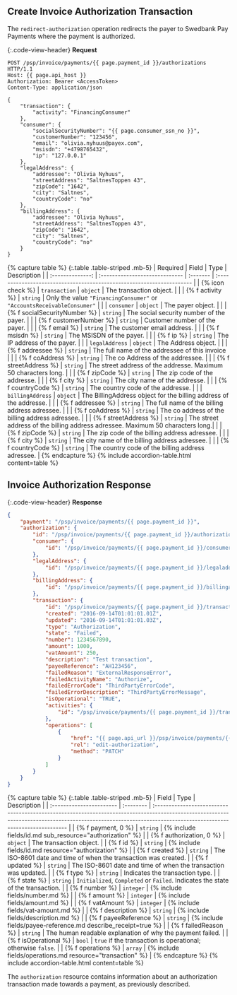 ## Create Invoice Authorization Transaction

The `redirect-authorization` operation redirects the payer to Swedbank Pay
Payments where the payment is authorized.

{:.code-view-header}
**Request**

```http
POST /psp/invoice/payments/{{ page.payment_id }}/authorizations HTTP/1.1
Host: {{ page.api_host }}
Authorization: Bearer <AccessToken>
Content-Type: application/json

{
    "transaction": {
        "activity": "FinancingConsumer"
    },
    "consumer": {
        "socialSecurityNumber": "{{ page.consumer_ssn_no }}",
        "customerNumber": "123456",
        "email": "olivia.nyhuus@payex.com",
        "msisdn": "+4798765432",
        "ip": "127.0.0.1"
    },
    "legalAddress": {
        "addressee": "Olivia Nyhuus",
        "streetAddress": "SaltnesToppen 43",
        "zipCode": "1642",
        "city": "Saltnes",
        "countryCode": "no"
    },
    "billingAddress": {
        "addressee": "Olivia Nyhuus",
        "streetAddress": "SaltnesToppen 43",
        "zipCode": "1642",
        "city": "Saltnes",
        "countryCode": "no"
    }
}
```

{% capture table %}
{:.table .table-striped .mb-5}
|     Required     | Field                          | Type     | Description                                                            |
| :--------------: | :----------------------------- | :------- | :--------------------------------------------------------------------- |
| {% icon check %} | `transaction`                  | `object` | The transaction object.                                                |
|                  | {% f activity %}             | `string` | Only the value `"FinancingConsumer"` or `"AccountsReceivableConsumer"` |
|                  | `consumer`                     | `object` | The payer object.                                                   |
|                  | {% f socialSecurityNumber %} | `string` | The social security number of the payer.                            |
|                  | {% f customerNumber %}       | `string` | Customer number of the payer.                                       |
|                  | {% f email %}                | `string` | The customer email address.                                            |
|                  | {% f msisdn %}               | `string` | The MSISDN of the payer.                                            |
|                  | {% f ip %}                   | `string` | The IP address of the payer.                                        |
|                  | `legalAddress`                 | `object` | The Address object.                                                    |
|                  | {% f addressee %}            | `string` | The full name of the addressee of this invoice                         |
|                  | {% f coAddress %}            | `string` | The co Address of the addressee.                                       |
|                  | {% f streetAddress %}        | `string` | The street address of the addresse. Maximum 50 characters long.        |
|                  | {% f zipCode %}              | `string` | The zip code of the addresse.                                          |
|                  | {% f city %}                 | `string` | The city name  of the addresse.                                        |
|                  | {% f countryCode %}          | `string` | The country code of the addresse.                                      |
|                  | `billingAddress`               | `object` | The BillingAddress object for the billing address of the addresse.     |
|                  | {% f addressee %}            | `string` | The full name of the billing address adressee.                         |
|                  | {% f coAddress %}            | `string` | The co address of the billing address adressee.                        |
|                  | {% f streetAddress %}        | `string` | The street address of the billing address adressee. Maximum 50 characters long.|
|                  | {% f zipCode %}              | `string` | The zip code of the billing address adressee.                          |
|                  | {% f city %}                 | `string` | The city name of the billing address adressee.                         |
|                  | {% f countryCode %}          | `string` | The country code of the billing address adressee.                      |
{% endcapture %}
{% include accordion-table.html content=table %}

## Invoice Authorization Response

{:.code-view-header}
**Response**

```json
{
    "payment": "/psp/invoice/payments/{{ page.payment_id }}",
    "authorization": {
        "id": "/psp/invoice/payments/{{ page.payment_id }}/authorizations/{{ page.transaction_id }}",
        "consumer": {
            "id": "/psp/invoice/payments/{{ page.payment_id }}/consumer"
        },
        "legalAddress": {
            "id": "/psp/invoice/payments/{{ page.payment_id }}/legaladdress"
        },
        "billingAddress": {
            "id": "/psp/invoice/payments/{{ page.payment_id }}/billingaddress"
        },
        "transaction": {
            "id": "/psp/invoice/payments/{{ page.payment_id }}/transactions/{{ page.transaction_id }}",
            "created": "2016-09-14T01:01:01.01Z",
            "updated": "2016-09-14T01:01:01.03Z",
            "type": "Authorization",
            "state": "Failed",
            "number": 1234567890,
            "amount": 1000,
            "vatAmount": 250,
            "description": "Test transaction",
            "payeeReference": "AH123456",
            "failedReason": "ExternalResponseError",
            "failedActivityName": "Authorize",
            "failedErrorCode": "ThirdPartyErrorCode",
            "failedErrorDescription": "ThirdPartyErrorMessage",
            "isOperational": "TRUE",
            "activities": {
                "id": "/psp/invoice/payments/{{ page.payment_id }}/transactions/{{ page.transaction_id }}/activities"
            },
            "operations": [
                {
                    "href": "{{ page.api_url }}/psp/invoice/payments/{{ page.payment_id }}",
                    "rel": "edit-authorization",
                    "method": "PATCH"
                }
            ]
        }
    }
}
```

{% capture table %}
{:.table .table-striped .mb-5}
| Field                    | Type      | Description                                                                                                                                                                                                  |
| :----------------------- | :-------- | :----------------------------------------------------------------------------------------------------------------------------------------------------------------------------------------------------------- |
| {% f payment, 0 %}                | `string`  | {% include fields/id.md sub_resource="authorization" %}                                                                                                                                           |
| {% f authorization, 0 %}          | `object`  | The transaction object.                                                                                                                                                                                      |
| {% f id %}             | `string`  | {% include fields/id.md resource="authorization" %}                                                                                                                                               |
| {% f created %}        | `string`  | The ISO-8601 date and time of when the transaction was created.                                                                                                                                              |
| {% f updated %}        | `string`  | The ISO-8601 date and time of when the transaction was updated.                                                                                                                                              |
| {% f type %}           | `string`  | Indicates the transaction type.                                                                                                                                                                              |
| {% f state %}          | `string`  | `Initialized`, `Completed` or `Failed`. Indicates the state of the transaction.                                                                                                                              |
| {% f number %}         | `integer` | {% include fields/number.md %} |
| {% f amount %}         | `integer` | {% include fields/amount.md %}                                                                                                                                                                    |
| {% f vatAmount %}      | `integer` | {% include fields/vat-amount.md %}                                                                                                                                                                 |
| {% f description %}    | `string`  | {% include fields/description.md %}                                                                                                                               |
| {% f payeeReference %} | `string`  | {% include fields/payee-reference.md describe_receipt=true %}                                                                                                     |
| {% f failedReason %}   | `string`  | The human readable explanation of why the payment failed.                                                                                                                                                    |
| {% f isOperational %}  | `bool`    | `true` if the transaction is operational; otherwise `false`.                                                                                                                                                 |
| {% f operations %}     | `array`   | {% include fields/operations.md resource="transaction" %}                                                                                                                |
{% endcapture %}
{% include accordion-table.html content=table %}

The `authorization` resource contains information about an authorization
transaction made towards a payment, as previously described.
